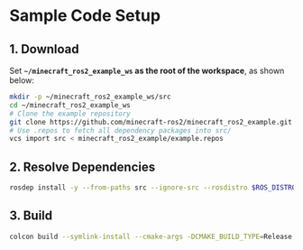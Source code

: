 # Sample Code Setup

## 1. Download

Set **`~/minecraft_ros2_example_ws` as the root of the workspace**, as shown below:

```bash
mkdir -p ~/minecraft_ros2_example_ws/src
cd ~/minecraft_ros2_example_ws
# Clone the example repository
git clone https://github.com/minecraft-ros2/minecraft_ros2_example.git
# Use .repos to fetch all dependency packages into src/
vcs import src < minecraft_ros2_example/example.repos
```

## 2. Resolve Dependencies

```bash
rosdep install -y --from-paths src --ignore-src --rosdistro $ROS_DISTRO
```

## 3. Build

```bash
colcon build --symlink-install --cmake-args -DCMAKE_BUILD_TYPE=Release
```

